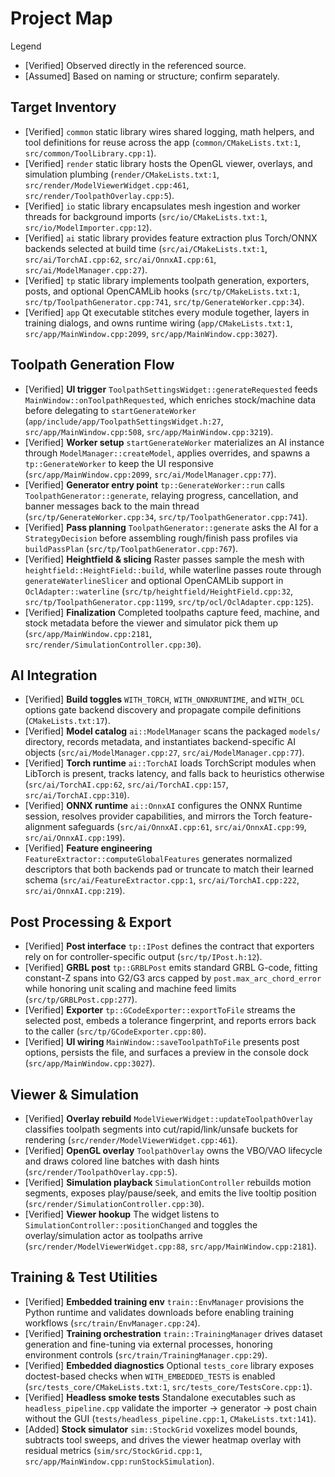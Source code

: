 # Project Map

Legend  
- [Verified] Observed directly in the referenced source.  
- [Assumed] Based on naming or structure; confirm separately.

## Target Inventory
- [Verified] `common` static library wires shared logging, math helpers, and tool definitions for reuse across the app (`common/CMakeLists.txt:1`, `src/common/ToolLibrary.cpp:1`).
- [Verified] `render` static library hosts the OpenGL viewer, overlays, and simulation plumbing (`render/CMakeLists.txt:1`, `src/render/ModelViewerWidget.cpp:461`, `src/render/ToolpathOverlay.cpp:5`).
- [Verified] `io` static library encapsulates mesh ingestion and worker threads for background imports (`src/io/CMakeLists.txt:1`, `src/io/ModelImporter.cpp:12`).
- [Verified] `ai` static library provides feature extraction plus Torch/ONNX backends selected at build time (`src/ai/CMakeLists.txt:1`, `src/ai/TorchAI.cpp:62`, `src/ai/OnnxAI.cpp:61`, `src/ai/ModelManager.cpp:27`).
- [Verified] `tp` static library implements toolpath generation, exporters, posts, and optional OpenCAMLib hooks (`src/tp/CMakeLists.txt:1`, `src/tp/ToolpathGenerator.cpp:741`, `src/tp/GenerateWorker.cpp:34`).
- [Verified] `app` Qt executable stitches every module together, layers in training dialogs, and owns runtime wiring (`app/CMakeLists.txt:1`, `src/app/MainWindow.cpp:2099`, `src/app/MainWindow.cpp:3027`).

## Toolpath Generation Flow
- [Verified] **UI trigger** `ToolpathSettingsWidget::generateRequested` feeds `MainWindow::onToolpathRequested`, which enriches stock/machine data before delegating to `startGenerateWorker` (`app/include/app/ToolpathSettingsWidget.h:27`, `src/app/MainWindow.cpp:508`, `src/app/MainWindow.cpp:3219`).
- [Verified] **Worker setup** `startGenerateWorker` materializes an AI instance through `ModelManager::createModel`, applies overrides, and spawns a `tp::GenerateWorker` to keep the UI responsive (`src/app/MainWindow.cpp:2099`, `src/ai/ModelManager.cpp:77`).
- [Verified] **Generator entry point** `tp::GenerateWorker::run` calls `ToolpathGenerator::generate`, relaying progress, cancellation, and banner messages back to the main thread (`src/tp/GenerateWorker.cpp:34`, `src/tp/ToolpathGenerator.cpp:741`).
- [Verified] **Pass planning** `ToolpathGenerator::generate` asks the AI for a `StrategyDecision` before assembling rough/finish pass profiles via `buildPassPlan` (`src/tp/ToolpathGenerator.cpp:767`).
- [Verified] **Heightfield & slicing** Raster passes sample the mesh with `heightfield::HeightField::build`, while waterline passes route through `generateWaterlineSlicer` and optional OpenCAMLib support in `OclAdapter::waterline` (`src/tp/heightfield/HeightField.cpp:32`, `src/tp/ToolpathGenerator.cpp:1199`, `src/tp/ocl/OclAdapter.cpp:125`).
- [Verified] **Finalization** Completed toolpaths capture feed, machine, and stock metadata before the viewer and simulator pick them up (`src/app/MainWindow.cpp:2181`, `src/render/SimulationController.cpp:30`).

## AI Integration
- [Verified] **Build toggles** `WITH_TORCH`, `WITH_ONNXRUNTIME`, and `WITH_OCL` options gate backend discovery and propagate compile definitions (`CMakeLists.txt:17`).
- [Verified] **Model catalog** `ai::ModelManager` scans the packaged `models/` directory, records metadata, and instantiates backend-specific AI objects (`src/ai/ModelManager.cpp:27`, `src/ai/ModelManager.cpp:77`).
- [Verified] **Torch runtime** `ai::TorchAI` loads TorchScript modules when LibTorch is present, tracks latency, and falls back to heuristics otherwise (`src/ai/TorchAI.cpp:62`, `src/ai/TorchAI.cpp:157`, `src/ai/TorchAI.cpp:310`).
- [Verified] **ONNX runtime** `ai::OnnxAI` configures the ONNX Runtime session, resolves provider capabilities, and mirrors the Torch feature-alignment safeguards (`src/ai/OnnxAI.cpp:61`, `src/ai/OnnxAI.cpp:99`, `src/ai/OnnxAI.cpp:199`).
- [Verified] **Feature engineering** `FeatureExtractor::computeGlobalFeatures` generates normalized descriptors that both backends pad or truncate to match their learned schema (`src/ai/FeatureExtractor.cpp:1`, `src/ai/TorchAI.cpp:222`, `src/ai/OnnxAI.cpp:219`).

## Post Processing & Export
- [Verified] **Post interface** `tp::IPost` defines the contract that exporters rely on for controller-specific output (`src/tp/IPost.h:12`).
- [Verified] **GRBL post** `tp::GRBLPost` emits standard GRBL G-code, fitting constant-Z spans into G2/G3 arcs capped by `post.max_arc_chord_error` while honoring unit scaling and machine feed limits (`src/tp/GRBLPost.cpp:277`).
- [Verified] **Exporter** `tp::GCodeExporter::exportToFile` streams the selected post, embeds a tolerance fingerprint, and reports errors back to the caller (`src/tp/GCodeExporter.cpp:80`).
- [Verified] **UI wiring** `MainWindow::saveToolpathToFile` presents post options, persists the file, and surfaces a preview in the console dock (`src/app/MainWindow.cpp:3027`).

## Viewer & Simulation
- [Verified] **Overlay rebuild** `ModelViewerWidget::updateToolpathOverlay` classifies toolpath segments into cut/rapid/link/unsafe buckets for rendering (`src/render/ModelViewerWidget.cpp:461`).
- [Verified] **OpenGL overlay** `ToolpathOverlay` owns the VBO/VAO lifecycle and draws colored line batches with dash hints (`src/render/ToolpathOverlay.cpp:5`).
- [Verified] **Simulation playback** `SimulationController` rebuilds motion segments, exposes play/pause/seek, and emits the live tooltip position (`src/render/SimulationController.cpp:30`).
- [Verified] **Viewer hookup** The widget listens to `SimulationController::positionChanged` and toggles the overlay/simulation actor as toolpaths arrive (`src/render/ModelViewerWidget.cpp:88`, `src/app/MainWindow.cpp:2181`).

## Training & Test Utilities
- [Verified] **Embedded training env** `train::EnvManager` provisions the Python runtime and validates downloads before enabling training workflows (`src/train/EnvManager.cpp:24`).
- [Verified] **Training orchestration** `train::TrainingManager` drives dataset generation and fine-tuning via external processes, honoring environment controls (`src/train/TrainingManager.cpp:29`).
- [Verified] **Embedded diagnostics** Optional `tests_core` library exposes doctest-based checks when `WITH_EMBEDDED_TESTS` is enabled (`src/tests_core/CMakeLists.txt:1`, `src/tests_core/TestsCore.cpp:1`).
- [Verified] **Headless smoke tests** Standalone executables such as `headless_pipeline.cpp` validate the importer → generator → post chain without the GUI (`tests/headless_pipeline.cpp:1`, `CMakeLists.txt:141`).
- [Added] **Stock simulator** `sim::StockGrid` voxelizes model bounds, subtracts tool sweeps, and drives the viewer heatmap overlay with residual metrics (`sim/src/StockGrid.cpp:1`, `src/app/MainWindow.cpp:runStockSimulation`).

